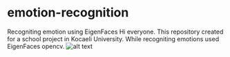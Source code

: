 # emotion-recognition
Recogniting emotion using EigenFaces
Hi everyone.
This repository created for a school project in Kocaeli University.
While recogniting emotions used EigenFaces opencv.
![alt text](Desktop/q.png "Description goes here")
